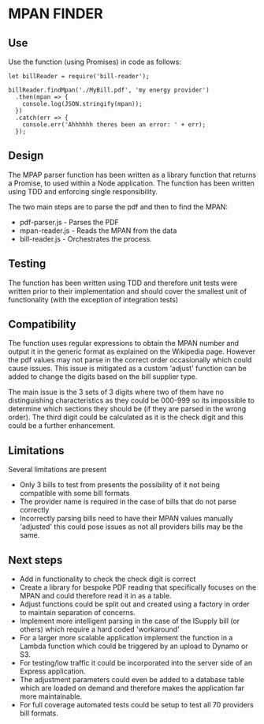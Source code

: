 # MPAN FINDER

## Use

Use the function (using Promises) in code as follows:

```
let billReader = require('bill-reader');

billReader.findMpan('./MyBill.pdf', 'my energy provider')
  .then(mpan => {
    console.log(JSON.stringify(mpan));
  })
  .catch(err => {
    console.err('Ahhhhhh theres been an error: ' + err);
  });
```

## Design

The MPAP parser function has been written as a library function that returns a Promise, to used within a Node application. The function has been written using TDD and enforcing single responsibility.

The two main steps are to parse the pdf and then to find the MPAN:
- pdf-parser.js - Parses the PDF
- mpan-reader.js - Reads the MPAN from the data
- bill-reader.js - Orchestrates the process.

## Testing

The function has been written using TDD and therefore unit tests were written prior to their implementation and should cover the smallest unit of functionality (with the exception of integration tests)

## Compatibility
The function uses regular expressions to obtain the MPAN number and output it in the generic format as explained on the Wikipedia page. However the pdf values may not parse in the correct order
occasionally which could cause issues. This issue is mitigated as a custom 'adjust' function can be added to change the digits based on the bill supplier type.

The main issue is the 3 sets of 3 digits where two of them have no distinguishing characteristics as they could be 000-999 so its impossible to determine which sections they should be (if they are parsed in the wrong order). The third digit could be calculated as it is the check digit and this could be a further enhancement.

## Limitations

Several limitations are present
- Only 3 bills to test from presents the possibility of it not being compatible with some bill formats
- The provider name is required in the case of bills that do not parse correctly
- Incorrectly parsing bills need to have their MPAN values manually 'adjusted' this could pose issues as not all providers bills may be the same.

## Next steps

- Add in functionality to check the check digit is correct
- Create a library for bespoke PDF reading that specifically focuses on the MPAN and could therefore read it in as a table.
- Adjust functions could be split out and created using a factory in order to maintain separation of concerns.
- Implement more intelligent parsing in the case of the ISupply bill (or others) which require a hard coded 'workaround'
- For a larger more scalable application implement the function in a Lambda function which could be triggered by an upload to Dynamo or S3.
- For testing/low traffic it could be incorporated into the server side of an Express application.
- The adjustment parameters could even be added to a database table which are loaded on demand and therefore makes the application far more maintainable.
- For full coverage automated tests could be setup to test all 70 providers bill formats.
